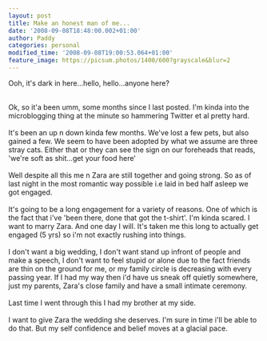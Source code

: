 ```yaml
---
layout: post
title: Make an honest man of me...
date: '2008-09-08T18:48:00.002+01:00'
author: Paddy
categories: personal
modified_time: '2008-09-08T19:00:53.064+01:00'
feature_image: https://picsum.photos/1400/600?grayscale&blur=2
---
```


Ooh, it's dark in here...hello, hello...anyone here?<div><br /></div><div>Ok, so it'a been umm, some months since I last posted. I'm kinda into the microblogging thing at the minute so hammering Twitter et al pretty hard. </div><div><br /></div><div>It's been an up n down kinda few months. We've lost a few pets, but also gained a few. We seem to have been adopted by what we assume are three stray cats. Either that or they can see the sign on our foreheads that reads, 'we're soft as shit...get your food here'</div><div><br /></div><div>Well despite all this me n Zara are still together and going strong. So as of last night in the most romantic way possible i.e laid in bed half asleep we got engaged.</div><div><br /></div><div>It's going to be a long engagement for a variety of reasons. One of which is the fact that i've 'been there, done that got the t-shirt'. I'm kinda scared. I want to marry Zara. And one day I will. It's taken me this long to actually get engaged (5 yrs) so i'm not exactly rushing into things.</div><div><br /></div><div>I don't want a big wedding, I don't want stand up infront of people and make a speech, I don't want to feel stupid or alone due to the fact friends are thin on the ground for me, or my family circle is decreasing with every passing year. If I had my way then i'd have us sneak off quietly somewhere, just my parents, Zara's close family and have a small intimate ceremony. </div><div><br /></div><div>Last time I went through this I had my brother at my side. </div><div><br /></div><div>I want to give Zara the wedding she deserves. I'm sure in time i'll be able to do that. But my self confidence and belief moves at a glacial pace.</div>